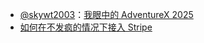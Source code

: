 - [@skywt2003](https://x.com/skywt2003)：[我眼中的 AdventureX 2025](https://skywt.cn/blog/advx-2025-in-my-pov)
- [如何在不发疯的情况下接入 Stripe](https://github.com/t3dotgg/stripe-recommendations)
